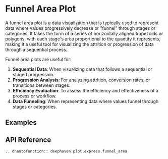 # Funnel Area Plot

A funnel area plot is a data visualization that is typically used to represent data where values progressively decrease or "funnel" through stages or categories. It takes the form of a series of horizontally aligned trapezoids or polygons, with each stage's area proportional to the quantity it represents, making it a useful tool for visualizing the attrition or progression of data through a sequential process.

Funnel area plots are useful for:

1. **Sequential Data**: When visualizing data that follows a sequential or staged progression.
2. **Progression Analysis**: For analyzing attrition, conversion rates, or transitions between stages.
3. **Efficiency Evaluation**: To assess the efficiency and effectiveness of a process or workflow.
4. **Data Funneling**: When representing data where values funnel through stages or categories.

## Examples

## API Reference
```{eval-rst}
.. dhautofunction:: deephaven.plot.express.funnel_area
```